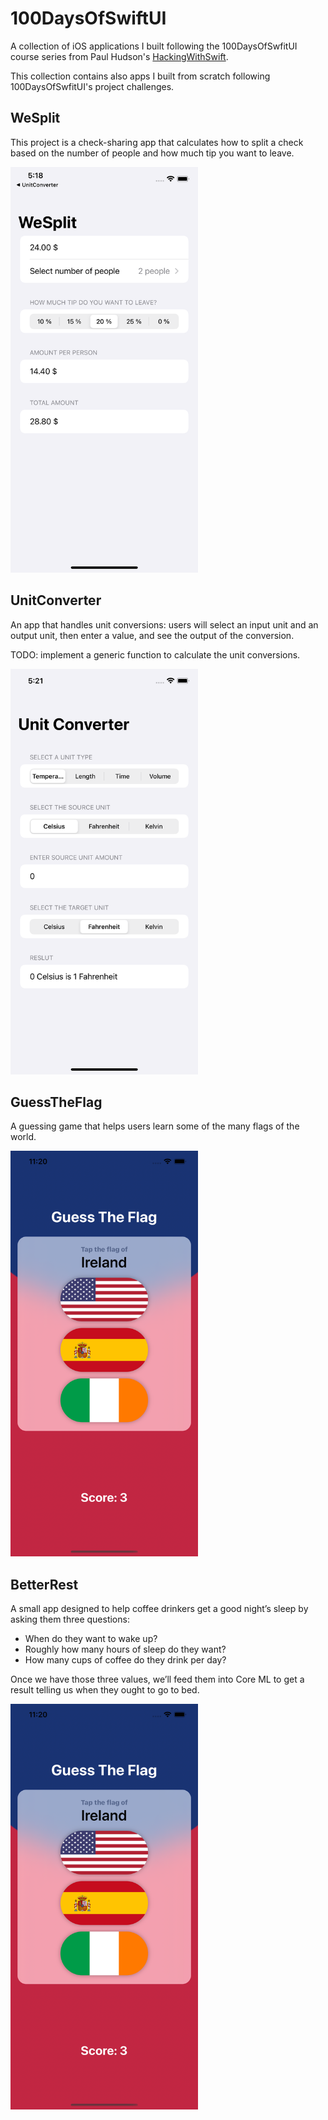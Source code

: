 # 100DaysOfSwiftUI
A collection of iOS applications I built following the 100DaysOfSwfitUI course series from Paul Hudson's [HackingWithSwift](https://www.hackingwithswift.com/100/swiftui/).

This collection contains also apps I built from scratch following 100DaysOfSwfitUI's project challenges.

## WeSplit
This project is a check-sharing app that calculates how to split a check based on the number of people and how much tip you want to leave.

<img src="./Assets/Images/WeSplit.png" width="300" height="649">

## UnitConverter
An app that handles unit conversions: users will select an input unit and an output unit, then enter a value, and see the output of the conversion.

TODO: implement a generic function to calculate the unit conversions.

<img src="./Assets/Images/UnitConverter.png" width="300" height="649">

## GuessTheFlag
A guessing game that helps users learn some of the many flags of the world.

<img src="./Assets/Images/GuessTheFlag.png" width="300" height="649">

## BetterRest
A small app designed to help coffee drinkers get a good night’s sleep by asking them three questions:

- When do they want to wake up?
- Roughly how many hours of sleep do they want?
- How many cups of coffee do they drink per day?

Once we have those three values, we’ll feed them into Core ML to get a result telling us when they ought to go to bed.

<img src="./Assets/Images/GuessTheFlag.png" width="300" height="649">